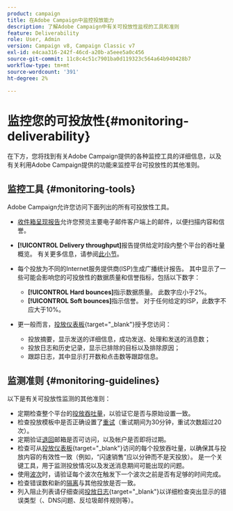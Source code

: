 ```yaml
---
product: campaign
title: 在Adobe Campaign中监控投放能力
description: 了解Adobe Campaign中有关可投放性监视的工具和准则
feature: Deliverability
role: User, Admin
version: Campaign v8, Campaign Classic v7
exl-id: e4caa316-242f-46cd-a20b-a5eee5a0c456
source-git-commit: 11c8c4c51c7901ba0d119323c564a64b940428b7
workflow-type: tm+mt
source-wordcount: '391'
ht-degree: 2%

---
```


# 监控您的可投放性{#monitoring-deliverability}

在下方，您将找到有关Adobe Campaign提供的各种监控工具的详细信息，以及有关利用Adobe Campaign提供的功能来监控平台可投放性的其他准则。

## 监控工具 {#monitoring-tools}

Adobe Campaign允许您访问下面列出的所有可投放性工具。

* [收件箱呈现报告](inbox-rendering.md)允许您预览主要电子邮件客户端上的邮件，以便扫描内容和信誉。

* **[!UICONTROL Delivery throughput]**&#x200B;报告提供给定时段内整个平台的吞吐量概览。 有关更多信息，请参阅[此小节](../reporting/global-reports.md#delivery-throughput)。
* 每个投放为不同的Internet服务提供商(ISP)生成广播统计报告。 其中显示了一些可能会影响您的可投放性的数据质量和信誉指标，包括以下数字：
   * **[!UICONTROL Hard bounces]**&#x200B;指示数据质量。 此数字应小于2%。
   * **[!UICONTROL Soft bounces]**&#x200B;指示信誉。 对于任何给定的ISP，此数字不应大于10%。

  <!--For more on this, see the [Delivery statistics](../reporting/global-reports.md#delivery-statistics) section.-->

* 更一般而言，[投放仪表板](https://experienceleague.adobe.com/docs/campaign-classic/using/sending-messages/monitoring-deliveries/delivery-dashboard.html?lang=zh-Hans#sending-messages){target="_blank"}授予您访问：
   * 投放摘要，显示发送的详细信息，成功发送、处理和发送的消息数；
   * 投放日志和历史记录，显示已排除的目标以及排除原因；
   * 跟踪日志，其中显示打开数和点击数等跟踪信息。

## 监测准则 {#monitoring-guidelines}

以下是有关可投放性监测的其他准则：

* 定期检查整个平台的[投放吞吐量](../reporting/global-reports.md#delivery-throughput)，以验证它是否与原始设置一致。
* 检查投放模板中是否正确设置了[重试](delivery-failures.md#retries)（重试期间为30分钟，重试次数超过20次）。
* 定期验证[退回](delivery-failures.md#bounce-mail-qualification)邮箱是否可访问，以及帐户是否即将过期。
* 检查可从[投放仪表板](https://experienceleague.adobe.com/docs/campaign-classic/using/sending-messages/monitoring-deliveries/delivery-dashboard.html?lang=zh-Hans#sending-messages){target="_blank"}访问的每个投放吞吐量，以确保其与投放内容的有效性一致（例如，“闪速销售”应以分钟而不是天投放）。 是一个关键工具，用于监测投放情况以及发送消息期间可能出现的问题。
* 使用[波次](configure-and-send.md#sending-using-multiple-waves)时，请验证每个波次在触发下一个波次之前是否有足够的时间完成。
* 检查错误数和新的[隔离](quarantines.md)与其他投放是否一致。
* 列入阻止列表请仔细查阅[投放日志](https://experienceleague.adobe.com/docs/campaign-classic/using/sending-messages/monitoring-deliveries/delivery-dashboard.html?lang=zh-Hans#delivery-logs-and-history){target="_blank"}以详细检查突出显示的错误类型（、DNS问题、反垃圾邮件规则等）。
